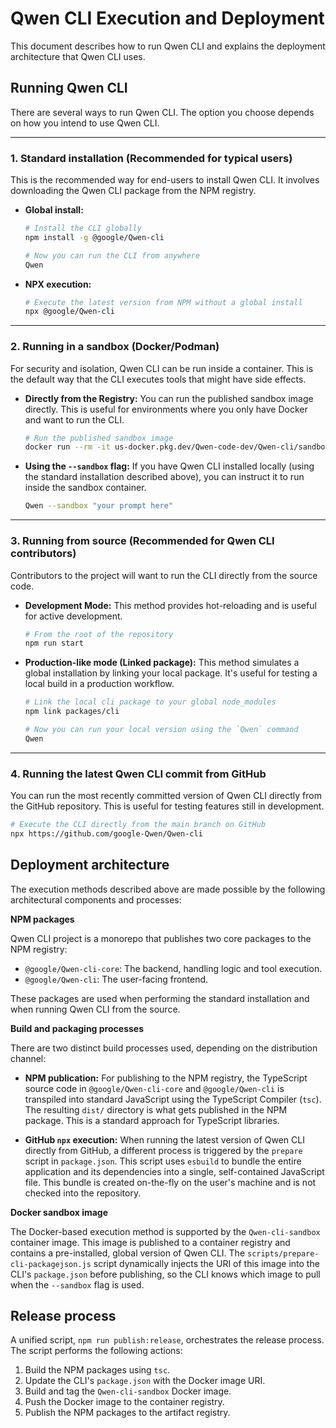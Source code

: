 # Qwen CLI Execution and Deployment

This document describes how to run Qwen CLI and explains the deployment architecture that Qwen CLI uses.

## Running Qwen CLI

There are several ways to run Qwen CLI. The option you choose depends on how you intend to use Qwen CLI.

---

### 1. Standard installation (Recommended for typical users)

This is the recommended way for end-users to install Qwen CLI. It involves downloading the Qwen CLI package from the NPM registry.

- **Global install:**

  ```bash
  # Install the CLI globally
  npm install -g @google/Qwen-cli

  # Now you can run the CLI from anywhere
  Qwen
  ```

- **NPX execution:**
  ```bash
  # Execute the latest version from NPM without a global install
  npx @google/Qwen-cli
  ```

---

### 2. Running in a sandbox (Docker/Podman)

For security and isolation, Qwen CLI can be run inside a container. This is the default way that the CLI executes tools that might have side effects.

- **Directly from the Registry:**
  You can run the published sandbox image directly. This is useful for environments where you only have Docker and want to run the CLI.
  ```bash
  # Run the published sandbox image
  docker run --rm -it us-docker.pkg.dev/Qwen-code-dev/Qwen-cli/sandbox:0.1.1
  ```
- **Using the `--sandbox` flag:**
  If you have Qwen CLI installed locally (using the standard installation described above), you can instruct it to run inside the sandbox container.
  ```bash
  Qwen --sandbox "your prompt here"
  ```

---

### 3. Running from source (Recommended for Qwen CLI contributors)

Contributors to the project will want to run the CLI directly from the source code.

- **Development Mode:**
  This method provides hot-reloading and is useful for active development.
  ```bash
  # From the root of the repository
  npm run start
  ```
- **Production-like mode (Linked package):**
  This method simulates a global installation by linking your local package. It's useful for testing a local build in a production workflow.

  ```bash
  # Link the local cli package to your global node_modules
  npm link packages/cli

  # Now you can run your local version using the `Qwen` command
  Qwen
  ```

---

### 4. Running the latest Qwen CLI commit from GitHub

You can run the most recently committed version of Qwen CLI directly from the GitHub repository. This is useful for testing features still in development.

```bash
# Execute the CLI directly from the main branch on GitHub
npx https://github.com/google-Qwen/Qwen-cli
```

## Deployment architecture

The execution methods described above are made possible by the following architectural components and processes:

**NPM packages**

Qwen CLI project is a monorepo that publishes two core packages to the NPM registry:

- `@google/Qwen-cli-core`: The backend, handling logic and tool execution.
- `@google/Qwen-cli`: The user-facing frontend.

These packages are used when performing the standard installation and when running Qwen CLI from the source.

**Build and packaging processes**

There are two distinct build processes used, depending on the distribution channel:

- **NPM publication:** For publishing to the NPM registry, the TypeScript source code in `@google/Qwen-cli-core` and `@google/Qwen-cli` is transpiled into standard JavaScript using the TypeScript Compiler (`tsc`). The resulting `dist/` directory is what gets published in the NPM package. This is a standard approach for TypeScript libraries.

- **GitHub `npx` execution:** When running the latest version of Qwen CLI directly from GitHub, a different process is triggered by the `prepare` script in `package.json`. This script uses `esbuild` to bundle the entire application and its dependencies into a single, self-contained JavaScript file. This bundle is created on-the-fly on the user's machine and is not checked into the repository.

**Docker sandbox image**

The Docker-based execution method is supported by the `Qwen-cli-sandbox` container image. This image is published to a container registry and contains a pre-installed, global version of Qwen CLI. The `scripts/prepare-cli-packagejson.js` script dynamically injects the URI of this image into the CLI's `package.json` before publishing, so the CLI knows which image to pull when the `--sandbox` flag is used.

## Release process

A unified script, `npm run publish:release`, orchestrates the release process. The script performs the following actions:

1.  Build the NPM packages using `tsc`.
2.  Update the CLI's `package.json` with the Docker image URI.
3.  Build and tag the `Qwen-cli-sandbox` Docker image.
4.  Push the Docker image to the container registry.
5.  Publish the NPM packages to the artifact registry.
